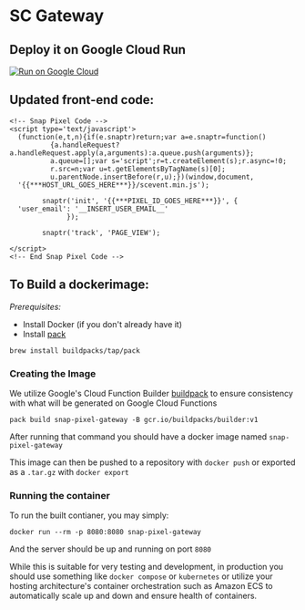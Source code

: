 # SC Gateway

## Deploy it on Google Cloud Run
[![Run on Google Cloud](https://deploy.cloud.run/button.svg)](https://deploy.cloud.run?git_repo=https://github.com/Snapchat/pixel-server-gateway/tree/gvarsanyi/pad-prep)

## Updated front-end code:

```
<!-- Snap Pixel Code -->
<script type='text/javascript'>
  (function(e,t,n){if(e.snaptr)return;var a=e.snaptr=function()
          {a.handleRequest?a.handleRequest.apply(a,arguments):a.queue.push(arguments)};
          a.queue=[];var s='script';r=t.createElement(s);r.async=!0;
          r.src=n;var u=t.getElementsByTagName(s)[0];
          u.parentNode.insertBefore(r,u);})(window,document,
  '{{***HOST_URL_GOES_HERE***}}/scevent.min.js');

        snaptr('init', '{{***PIXEL_ID_GOES_HERE***}}', {
  'user_email': '__INSERT_USER_EMAIL__'
              });

        snaptr('track', 'PAGE_VIEW');

</script>
<!-- End Snap Pixel Code -->
```

## To Build a dockerimage:

*Prerequisites:*

* Install Docker (if you don't already have it)
* Install [pack](https://github.com/buildpacks/pack/releases)
```
brew install buildpacks/tap/pack
```

### Creating the Image

We utilize Google's Cloud Function Builder [buildpack](https://github.com/GoogleCloudPlatform/buildpacks) to ensure consistency with what will be generated on Google Cloud Functions

```
pack build snap-pixel-gateway -B gcr.io/buildpacks/builder:v1
```

After running that command you should have a docker image named `snap-pixel-gateway`

This image can then be pushed to a repository with `docker push` or exported as a `.tar.gz` with `docker export`

### Running the container 

To run the built contianer, you may simply:

```
docker run --rm -p 8080:8080 snap-pixel-gateway
```

And the server should be up and running on port `8080`

While this is suitable for very testing and development, in production you should use something like `docker compose` or `kubernetes` or utilize your hosting architecture's container orchestration such as Amazon ECS to automatically scale up and down and ensure health of containers.
